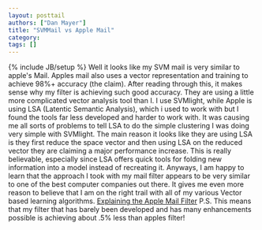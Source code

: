 ```yaml
---
layout: posttail
authors: ["Dan Mayer"]
title: "SVMMail vs Apple Mail"
category:
tags: []
---
```

{% include JB/setup %}
Well it looks like my SVM mail is very similar to apple's Mail. Apples mail also uses a vector representation and training to achieve 98%+ accuracy (the claim). After reading through this, it makes sense why my filter is achieving such good accuracy. They are using a little more complicated vector analysis tool than I. I use SVMlight, while Apple is using LSA (Latentic Semantic Analysis), which i used to work with but I found the tools far less developed and harder to work with. It was causing me all sorts of problems to tell LSA to do the simple clustering I was doing very simple with SVMlight. The main reason it looks like they are using LSA is they first reduce the space vector and then using LSA on the reduced vector they are claiming a major performance increase. This is really believable, especially since LSA offers quick tools for folding new information into a model instead of recreating it. Anyways, I am happy to learn that the approach I took with my mail filter appears to be very similar to one of the best computer companies out there. It gives me even more reason to believe that I am on the right trail with all of my various Vector based learning algorithms.    [Explaining the Apple Mail Filter](http://www.macdevcenter.com/pub/a/mac/2004/05/18/spam_pt2.html)    P.S. This means that my filter that has barely been developed and has many enhancements possible is achieving about .5% less than apples filter!